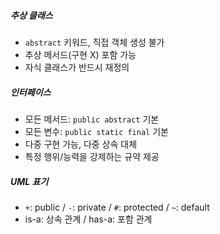 ##### 추상 클래스
- `abstract` 키워드, 직접 객체 생성 불가
- 추상 메서드(구현 X) 포함 가능
- 자식 클래스가 반드시 재정의

##### 인터페이스
- 모든 메서드: `public abstract` 기본
- 모든 변수: `public static final` 기본
- 다중 구현 가능, 다중 상속 대체
- 특정 행위/능력을 강제하는 규약 제공

##### UML 표기
- `+`: public / `-`: private / `#`: protected / `~`: default
- is-a: 상속 관계 / has-a: 포함 관계